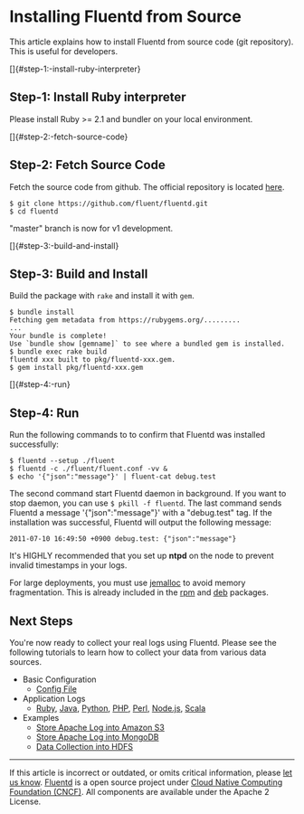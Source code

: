 # Installing Fluentd from Source

This article explains how to install Fluentd from source code (git
repository). This is useful for developers.

[]{#step-1:-install-ruby-interpreter}

## Step-1: Install Ruby interpreter

Please install Ruby \>= 2.1 and bundler on your local environment.

[]{#step-2:-fetch-source-code}

## Step-2: Fetch Source Code

Fetch the source code from github. The official repository is located
[here](http://github.com/fluent/fluentd/).

``` {.CodeRay}
$ git clone https://github.com/fluent/fluentd.git
$ cd fluentd
```

"master" branch is now for v1 development.

[]{#step-3:-build-and-install}

## Step-3: Build and Install

Build the package with `rake` and install it with `gem`.

``` {.CodeRay}
$ bundle install
Fetching gem metadata from https://rubygems.org/.........
...
Your bundle is complete!
Use `bundle show [gemname]` to see where a bundled gem is installed.
$ bundle exec rake build
fluentd xxx built to pkg/fluentd-xxx.gem.
$ gem install pkg/fluentd-xxx.gem
```

[]{#step-4:-run}

## Step-4: Run

Run the following commands to to confirm that Fluentd was installed
successfully:

``` {.CodeRay}
$ fluentd --setup ./fluent
$ fluentd -c ./fluent/fluent.conf -vv &
$ echo '{"json":"message"}' | fluent-cat debug.test
```

The second command start Fluentd daemon in background. If you want to
stop daemon, you can use `$ pkill -f fluentd`. The last command sends
Fluentd a message '{"json":"message"}' with a "debug.test" tag. If the
installation was successful, Fluentd will output the following message:

``` {.CodeRay}
2011-07-10 16:49:50 +0900 debug.test: {"json":"message"}
```

It\'s HIGHLY recommended that you set up **ntpd** on the node to prevent
invalid timestamps in your logs.

For large deployments, you must use
[jemalloc](http://www.canonware.com/jemalloc/) to avoid memory
fragmentation. This is already included in the [rpm](/articles/install-by-rpm.md) and
[deb](/articles/install-by-deb.md) packages.


## Next Steps

You're now ready to collect your real logs using Fluentd. Please see the
following tutorials to learn how to collect your data from various data
sources.

-   Basic Configuration
    -   [Config File](/articles/config-file.md)
-   Application Logs
    -   [Ruby](/articles/ruby.md), [Java](/articles/java.md), [Python](/articles/python.md), [PHP](/articles/php.md),
        [Perl](/articles/perl.md), [Node.js](/articles/nodejs.md), [Scala](/articles/scala.md)
-   Examples
    -   [Store Apache Log into Amazon S3](/articles/apache-to-s3.md)
    -   [Store Apache Log into MongoDB](/articles/apache-to-mongodb.md)
    -   [Data Collection into HDFS](/articles/http-to-hdfs.md)


------------------------------------------------------------------------

If this article is incorrect or outdated, or omits critical information,
please [let us know](https://github.com/fluent/fluentd-docs/issues?state=open).
[Fluentd](http://www.fluentd.org/) is a open source project under [Cloud
Native Computing Foundation (CNCF)](https://cncf.io/). All components
are available under the Apache 2 License.

